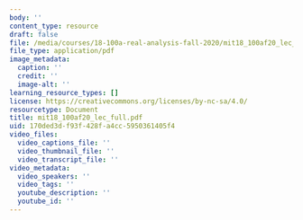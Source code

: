 ```yaml
---
body: ''
content_type: resource
draft: false
file: /media/courses/18-100a-real-analysis-fall-2020/mit18_100af20_lec_full2.pdf
file_type: application/pdf
image_metadata:
  caption: ''
  credit: ''
  image-alt: ''
learning_resource_types: []
license: https://creativecommons.org/licenses/by-nc-sa/4.0/
resourcetype: Document
title: mit18_100af20_lec_full.pdf
uid: 170ded3d-f93f-428f-a4cc-5950361405f4
video_files:
  video_captions_file: ''
  video_thumbnail_file: ''
  video_transcript_file: ''
video_metadata:
  video_speakers: ''
  video_tags: ''
  youtube_description: ''
  youtube_id: ''
---
```

